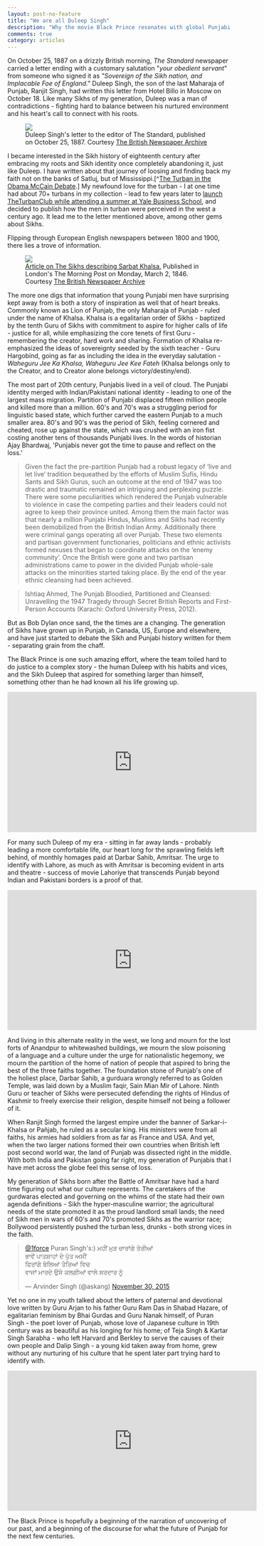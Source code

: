 ```yaml
---
layout: post-no-feature
title: "We are all Duleep Singh"
description: "Why the movie Black Prince resonates with global Punjabi men."
comments: true
category: articles
---
```


On October 25, 1887 on a drizzly British morning, *The Standard* newspaper carried a letter ending with a customary salutation "*your obedient servant*" from someone who signed it as *"Sovereign of the Sikh nation, and Implacable Foe of England."* Duleep Singh, the son of the last Maharaja of Punjab, Ranjit Singh, had written this letter from Hotel Billo in Moscow on October 18. Like many Sikhs of my generation, Duleep was a man of contradictions - fighting hard to balance between his nurtured environment and his heart's call to connect with his roots.


<figure>
  <img src="/images/duleep_sing_foe.png">
  <figcaption>Duleep Singh's letter to the editor of The Standard, published on October 25, 1887. Courtesy <a href="http://www.britishnewspaperarchive.co.uk/">The British Newspaper Archive</a></figcaption>
</figure>

I became interested in the Sikh history of eighteenth century after embracing my roots and Sikh identity once completely abandoning it, just like Duleep. I have written about that journey of loosing and finding back my faith not on the banks of Satluj, but of Mississippi.[^[The Turban in the Obama McCain Debate](http://sikhchic.com/people/the_turban_in_the_obama_mccain_debate).] My newfound love for the turban - I at one time had about 70+ turbans in my collection - lead to few years later to [launch TheTurbanClub while attending a summer at Yale Business School](http://som.yale.edu/blog/2015/07/takeaways-global-pre-mba-leadership-program), and decided to publish how the men in turban were perceived in the west a century ago. It lead me to the letter mentioned above, among other gems about Sikhs.

Flipping through European English newspapers between 1800 and 1900, there lies a trove of information.


<figure>
  <img src="/images/The-Sikhs.jpg">
  <figcaption><a href="https://gist.github.com/punjab/7dc6017412de69f0ae1ad7bf626083b2">Article on The Sikhs describing Sarbat Khalsa.</a> Published in London's The Morning Post on Monday, March 2, 1846. Courtesy <a href="http://www.britishnewspaperarchive.co.uk/">The British Newspaper Archive</a></figcaption>
</figure>


The more one digs that information that young Punjabi men have surprising kept away from is both a story of inspiration as well that of heart breaks. Commonly known as Lion of Punjab, the only Maharaja of Punjab - ruled under the name of Khalsa. Khalsa is a egalitarian order of Sikhs - baptized by the tenth Guru of Sikhs with commitment to aspire for higher calls of life - justice for all, while emphasizing the core tenets of first Guru - remembering the creator, hard work and sharing. Formation of Khalsa re-emphasized the ideas of sovereignty seeded by the sixth teacher - Guru Hargobind, going as far as including the idea in the everyday salutation - *Waheguru Jee Ka Khalsa, Waheguru Jee Kee Fateh* (Khalsa belongs only to the Creator, and to Creator alone belongs victory/destiny/end).

The most part of 20th century, Punjabis lived in a veil of cloud. The Punjabi identity merged with Indian/Pakistani national identity - leading to one of the largest mass migration. Partition of Punjabi displaced fifteen million people and killed more than a million. 60's and 70's was a struggling period for linguistic based state, which further carved the eastern Punjab to a much smaller area. 80's and 90's was the period of Sikh, feeling cornered and cheated, rose up against the state, which was crushed with an iron fist costing another tens of thousands Punjabi lives. In the words of historian Ajay Bhardwaj, 'Punjabis never got the time to pause and reflect on the loss.'

> Given the fact the pre-partition Punjab had a robust legacy of ‘live and let live’ tradition bequeathed by the efforts of Muslim Sufis, Hindu Sants and Sikh Gurus, such an outcome at the end of 1947 was too drastic and traumatic remained an intriguing and perplexing puzzle. There were some peculiarities which rendered the Punjab vulnerable to violence in case the competing parties and their leaders could not agree to keep their province united. Among them the main factor was that nearly a million Punjabi Hindus, Muslims and Sikhs had recently been demobilized from the British Indian Army.  Additionally there were criminal gangs operating all over Punjab. These two elements and partisan government functionaries, politicians and ethnic activists formed nexuses that began to coordinate attacks on the ‘enemy community’.  Once the British were gone and two partisan administrations came to power in the divided Punjab whole-sale attacks on the minorities started taking place. By the end of the year ethnic cleansing had been achieved.

> Ishtiaq Ahmed, The Punjab Bloodied, Partitioned and Cleansed: Unravelling the 1947 Tragedy through Secret British Reports and First-Person Accounts (Karachi: Oxford University Press, 2012).

But as Bob Dylan once sand, the the times are a changing. The generation of Sikhs have grown up in Punjab, in Canada, US, Europe and elsewhere, and have just started to debate the Sikh and Punjabi history written for them - separating grain from the chaff.

The Black Prince is one such amazing effort, where the team toiled hard to do justice to a complex story - the human Duleep with his habits and vices, and the Sikh Duleep that aspired for something larger than himself, something other than he had known all his life growing up.

<iframe width="560" height="315" src="https://www.youtube.com/embed/7AFAa5vvYNo" frameborder="0" allowfullscreen></iframe>

For many such Duleep of my era - sitting in far away lands - probably leading a more comfortable life, our heart long for the sprawling fields left behind, of monthly homages paid at Darbar Sahib, Amritsar. The urge to identify with Lahore, as much as with Amritsar is becoming evident in arts and theatre - success of movie Lahoriye that transcends Punjab beyond Indian and Pakistani borders is a proof of that.

<iframe width="560" height="315" src="https://www.youtube.com/embed/YWcdxF5EbbU" frameborder="0" allowfullscreen></iframe>

And living in this alternate reality in the west, we long and mourn for the lost forts of Anandpur to whitewashed buildings, we mourn the slow poisoning of a language and a culture under the urge for nationalistic hegemony, we mourn the partition of the home of nation of people that aspired to bring the best of the three faiths together. The foundation stone of Punjab's one of the holiest place, Darbar Sahib, a gurduara wrongly referred to as Golden Temple,  was laid down by a Muslim faqir, Sain Mian Mir of Lahore. Ninth Guru or teacher of Sikhs were persecuted defending the rights of Hindus of Kashmir to freely exercise their religion, despite himself not being a follower of it.

When Ranjit Singh formed the largest empire under the banner of Sarkar-i-Khalsa or Pañjab, he ruled as a secular king. His ministers were from all faiths, his armies had soldiers from as far as France and USA.  And yet, when the two larger nations formed their own countries when British left post second world war, the land of Punjab was dissected right in the middle. With both India and Pakistan going far right, my generation of Punjabis that I have met across the globe feel this sense of loss.

My generation of Sikhs born after the Battle of Amritsar have had a hard time figuring out what our culture represents. The caretakers of the gurdwaras elected and governing on the whims of the state had their own agenda definitions - Sikh the hyper-masculine warrior; the agricultural needs of the state promoted it as the proud landlord small lands; the need of Sikh men in wars of 60's and 70's promoted Sikhs as the warrior race; Bollywood persistently pushed the turban less, drunks - both strong vices in the faith.

<blockquote class="twitter-tweet" data-lang="en"><p lang="pa" dir="ltr"><a href="https://twitter.com/1Force">@1force</a> Puran Singh&#39;s:) ਮਹੀਂ ਮੁੜ ਚਾਰਾਂਗੇ ਤੇਰੀਆਂ<br>ਭਾਵੇਂ ਪਾਤਸ਼ਾਹਾਂ ਦੇ ਪੁੱਤ ਅਸੀਂ<br>ਫਿਰਾਂਗੇ ਬੇਲਿਆਂ ਤੇਰਿਆਂ ਵਿਚ<br>ਵਾਜਾਂ ਮਾਰਦੇ ਉਸੇ ਕਲਗੀਆਂ ਵਾਲੇ ਸਰਦਾਰ ਨੂੰ</p>&mdash; Arvinder Singh (@askang) <a href="https://twitter.com/askang/status/671459643097489409">November 30, 2015</a></blockquote>
<script async src="//platform.twitter.com/widgets.js" charset="utf-8"></script>

Yet no one in my youth talked about the letters of paternal and devotional love written by Guru Arjan to his father Guru Ram Das in Shabad Hazare, of egalitarian feminism by Bhai Gurdas and Guru Nanak himself, of Puran Singh - the poet lover of Punjab, whose love of Japanese culture in 19th century was as beautiful as his longing for his home; of Teja Singh & Kartar Singh Sarabha - who left Harvard and Berkley to serve the causes of their own people and Dalip Singh - a young kid taken away from home, grew without any nurturing of his culture that he spent later part trying hard to identify with.

<iframe width="560" height="315" src="https://www.youtube.com/embed/_1Alc0AFHck" frameborder="0" allowfullscreen></iframe>

The Black Prince is hopefully a beginning of the narration of uncovering of our past, and a beginning of the discourse for what the future of Punjab for the next few centuries.
